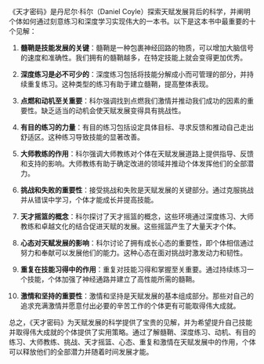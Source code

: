 《天才密码》是丹尼尔·科尔（Daniel Coyle）探索天赋发展背后的科学，并阐明个体如何通过刻意练习和深度学习实现伟大的一本书。以下是这本书中最重要的十个见解：

1. **髓鞘是技能发展的关键**：髓鞘是一种包裹神经回路的物质，可以增加大脑信号的速度和准确性。我们拥有的髓鞘越多，在特定技能上就会变得更加优秀。

2. **深度练习是必不可少的**：深度练习包括将技能分解成小而可管理的部分，并持续重复练习。这种类型的练习有助于建立髓鞘，提高整体表现。

3. **点燃和动机至关重要**：科尔强调找到点燃我们激情并推动我们成功的因素的重要性。缺乏适当的动机会使天赋发展变得具有挑战性。

4. **有目的练习的力量**：有目的练习包括设定具体目标、寻求反馈和推动自己走出舒适区。这种练习导致技能的显著改善。

5. **大师教练的作用**：科尔强调大师教练对个体在天赋发展道路上提供指导、反馈和支持的影响。大师教练有助于确定改进的领域并推动个体发挥他们的全部潜力。

6. **挑战和失败的重要性**：接受挑战和失败是天赋发展的关键部分。通过克服挑战并从错误中学习，个体才能成长并提高技能。

7. **天才摇篮的概念**：科尔探讨了天才摇篮的概念，这些环境通过深度练习、大师教练和卓越文化的结合促进天赋的发展。这些摇篮产生了大量天才个体。

8. **心态对天赋发展的影响**：科尔讨论了拥有成长心态的重要性，即个体相信通过努力和奉献可以发展他们的能力。这种心态在面对挑战时激发动力和韧性。

9. **重复在技能习得中的作用**：重复对技能习得和掌握至关重要。通过持续练习一个技能，个体加强了神经通路并建立了高性能所需的髓鞘。

10. **激情和坚持的重要性**：激情和坚持是天赋发展的基本组成部分。那些对自己的追求充满激情并愿意付出必要的辛苦工作的个体更有可能取得伟大成就。

总之，《天才密码》为天赋发展的科学提供了宝贵的见解，并为希望提升自己技能并取得伟大成就的个体提供了实用策略。通过了解髓鞘、深度练习、动机、有目的练习、大师教练、挑战、天才摇篮、心态、重复和激情在天赋发展中的作用，个体可以释放他们的全部潜力并随着时间发展才能。